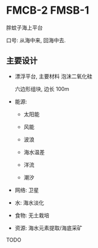 # FMCB-2 FMSB-1
胖蚊子海上平台

口号: 从海中来, 回海中去.


## 主要设计

+ 漂浮平台, 主要材料 泡沫二氧化硅

  六边形组块, 边长 100m

+ 能源:

  - 太阳能

  - 风能

  - 波浪

  - 海水温差

  - 洋流

  - 潮汐

+ 网络: 卫星

+ 水: 海水淡化

+ 食物: 无土栽培

+ 资源: 海水元素提取/海底采矿


TODO
